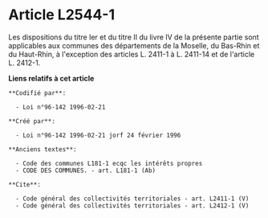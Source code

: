 # Article L2544-1

Les dispositions du titre Ier et du titre II du livre IV de la présente partie sont applicables aux communes des départements
de la Moselle, du Bas-Rhin et du Haut-Rhin, à l'exception des articles L. 2411-1 à L. 2411-14 et de l'article L. 2412-1.

**Liens relatifs à cet article**

	**Codifié par**:

	  - Loi n°96-142 1996-02-21

	**Créé par**:

	  - Loi n°96-142 1996-02-21 jorf 24 février 1996

	**Anciens textes**:

	  - Code des communes L181-1 ecqc les intérêts propres
	  - CODE DES COMMUNES. - art. L181-1 (Ab)

	**Cite**:

	  - Code général des collectivités territoriales - art. L2411-1 (V)
	  - Code général des collectivités territoriales - art. L2412-1 (V)
